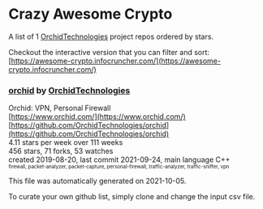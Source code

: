 # Crazy Awesome Crypto
A list of 1 [OrchidTechnologies](https://github.com/OrchidTechnologies) project repos ordered by stars.  

Checkout the interactive version that you can filter and sort: 
[https://awesome-crypto.infocruncher.com/](https://awesome-crypto.infocruncher.com/)  


### [orchid](https://github.com/OrchidTechnologies/orchid) by [OrchidTechnologies](https://github.com/OrchidTechnologies)  
Orchid: VPN, Personal Firewall  
[https://www.orchid.com/](https://www.orchid.com/)  
[https://github.com/OrchidTechnologies/orchid](https://github.com/OrchidTechnologies/orchid)  
4.11 stars per week over 111 weeks  
456 stars, 71 forks, 53 watches  
created 2019-08-20, last commit 2021-09-24, main language C++  
<sub><sup>firewall, packet-analyzer, packet-capture, personal-firewall, traffic-analyzer, traffic-sniffer, vpn</sup></sub>


This file was automatically generated on 2021-10-05.  

To curate your own github list, simply clone and change the input csv file.  
